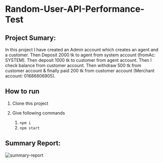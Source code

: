 # Random-User-API-Performance-Test

## Project Sumary: 
In this project I have created an Admin account which creates an agent and a customer. Then Deposit 2000 tk to agent from system account (fromAc: SYSTEM). Then deposit 1000 tk to customer from agent account. Then I check balance from customer account. Then withdraw 500 tk from customer account & finally paid 200 tk from customer account (Merchant account: 01686606905). 

## How to run
1. Clone this project
2. Give following commands
   
   1. ``` npm i ```
   2. ``` npm start ```

## Summary Report:
![summary-report](https://github.com/Moynul03141/demo-transaction-api-jmeter/assets/81030756/01c8a92f-81e6-4d50-b082-f5bda4b66d95)



